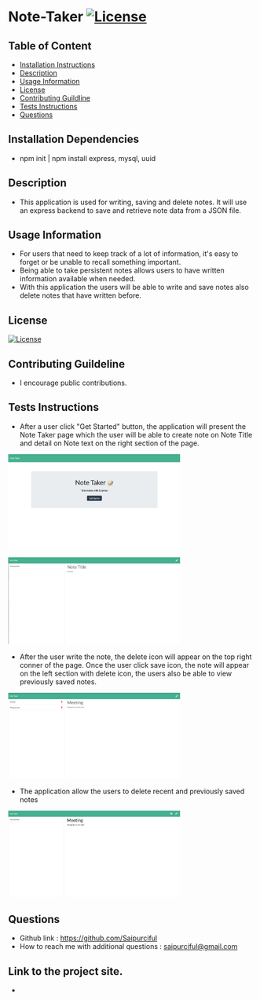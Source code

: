 # Note-Taker [![License](https://img.shields.io/badge/License-MIT%201.0-lightblue.svg)](https://www.boost.org/LICENSE_1_0.txt)


## Table of Content

* [Installation Instructions](#Installation-Instruction)
* [Description](#Description )
* [Usage Information](#Usage-Information)
* [License](#License)
* [Contributing Guildline](#Contributing-Guildline)
* [Tests Instructions](#Tests-Instructions)
* [Questions](#Questions)



## Installation Dependencies
* npm init | npm install express, mysql, uuid


## Description
* This application is used for writing, saving and delete notes. It will use an express backend to save and retrieve note data from a JSON file.


## Usage Information
* For users that need to keep track of a lot of information, it's easy to forget or be unable to recall something important. 
* Being able to take persistent notes allows users to have written information available when needed. 
* With this application the users will be able to write and save notes also delete notes that have written before.



## License
[![License](https://img.shields.io/badge/License-MIT%201.0-lightblue.svg)](https://www.boost.org/LICENSE_1_0.txt)

## Contributing Guildeline
* I encourage public contributions.


## Tests Instructions
* After a user click "Get Started" button, the application will present the Note Taker page which the user will be able to create note on Note Title and detail on Note text on the right section of the page.<br>

<img src="pictures/1.png" style="width: 350px;"><br>

<img src="pictures/2.png" style="width: 350px;"><br>


* After the user write the note, the delete icon will appear on the top right conner of the page. Once the user click save icon, the note will appear on the left section with delete icon, the users also be able to view previously saved notes.<br>

<img src="pictures/3.png" style="width: 350px;"><br>


* The application allow the users to delete recent and previously saved notes<br>

<img src="pictures/delete.png" style="width: 350px;"><br>

## Questions

  * Github link : https://github.com/Saipurciful
  * How to reach me with additional questions : <saipurciful@gmail.com>

## Link to the project site. 
* 
